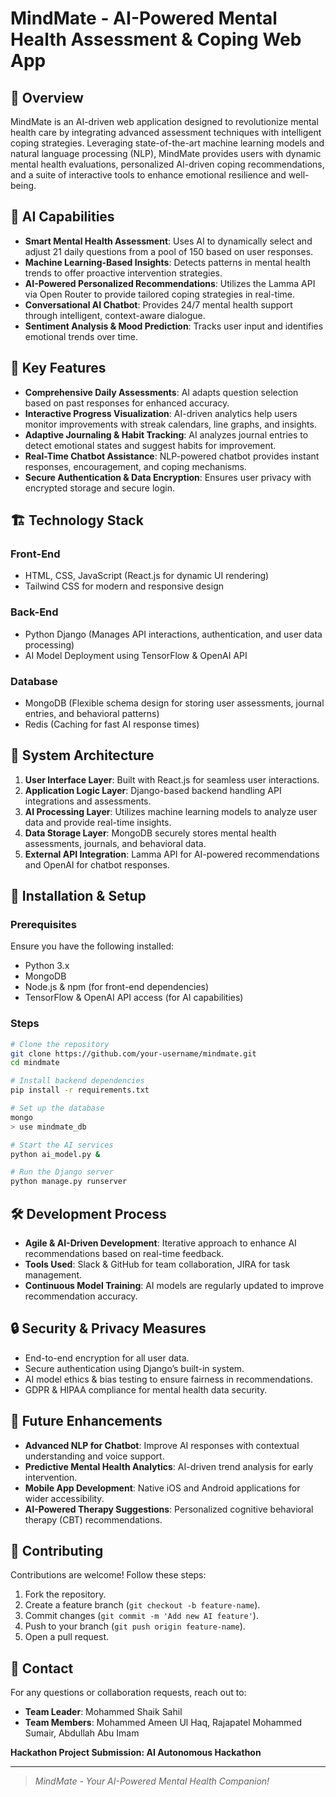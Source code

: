 # MindMate - AI-Powered Mental Health Assessment & Coping Web App


## 🚀 Overview
MindMate is an AI-driven web application designed to revolutionize mental health care by integrating advanced assessment techniques with intelligent coping strategies. Leveraging state-of-the-art machine learning models and natural language processing (NLP), MindMate provides users with dynamic mental health evaluations, personalized AI-driven coping recommendations, and a suite of interactive tools to enhance emotional resilience and well-being.

## 🤖 AI Capabilities
- **Smart Mental Health Assessment**: Uses AI to dynamically select and adjust 21 daily questions from a pool of 150 based on user responses.
- **Machine Learning-Based Insights**: Detects patterns in mental health trends to offer proactive intervention strategies.
- **AI-Powered Personalized Recommendations**: Utilizes the Lamma API via Open Router to provide tailored coping strategies in real-time.
- **Conversational AI Chatbot**: Provides 24/7 mental health support through intelligent, context-aware dialogue.
- **Sentiment Analysis & Mood Prediction**: Tracks user input and identifies emotional trends over time.

## 📌 Key Features
- **Comprehensive Daily Assessments**: AI adapts question selection based on past responses for enhanced accuracy.
- **Interactive Progress Visualization**: AI-driven analytics help users monitor improvements with streak calendars, line graphs, and insights.
- **Adaptive Journaling & Habit Tracking**: AI analyzes journal entries to detect emotional states and suggest habits for improvement.
- **Real-Time Chatbot Assistance**: NLP-powered chatbot provides instant responses, encouragement, and coping mechanisms.
- **Secure Authentication & Data Encryption**: Ensures user privacy with encrypted storage and secure login.

## 🏗️ Technology Stack
### Front-End
- HTML, CSS, JavaScript (React.js for dynamic UI rendering)
- Tailwind CSS for modern and responsive design

### Back-End
- Python Django (Manages API interactions, authentication, and user data processing)
- AI Model Deployment using TensorFlow & OpenAI API

### Database
- MongoDB (Flexible schema design for storing user assessments, journal entries, and behavioral patterns)
- Redis (Caching for fast AI response times)

## 🎯 System Architecture
1. **User Interface Layer**: Built with React.js for seamless user interactions.
2. **Application Logic Layer**: Django-based backend handling API integrations and assessments.
3. **AI Processing Layer**: Utilizes machine learning models to analyze user data and provide real-time insights.
4. **Data Storage Layer**: MongoDB securely stores mental health assessments, journals, and behavioral data.
5. **External API Integration**: Lamma API for AI-powered recommendations and OpenAI for chatbot responses.

## 📜 Installation & Setup
### Prerequisites
Ensure you have the following installed:
- Python 3.x
- MongoDB
- Node.js & npm (for front-end dependencies)
- TensorFlow & OpenAI API access (for AI capabilities)

### Steps
```bash
# Clone the repository
git clone https://github.com/your-username/mindmate.git
cd mindmate

# Install backend dependencies
pip install -r requirements.txt

# Set up the database
mongo
> use mindmate_db

# Start the AI services
python ai_model.py &

# Run the Django server
python manage.py runserver
```

## 🛠️ Development Process
- **Agile & AI-Driven Development**: Iterative approach to enhance AI recommendations based on real-time feedback.
- **Tools Used**: Slack & GitHub for team collaboration, JIRA for task management.
- **Continuous Model Training**: AI models are regularly updated to improve recommendation accuracy.

## 🔒 Security & Privacy Measures
- End-to-end encryption for all user data.
- Secure authentication using Django’s built-in system.
- AI model ethics & bias testing to ensure fairness in recommendations.
- GDPR & HIPAA compliance for mental health data security.

## 🚀 Future Enhancements
- **Advanced NLP for Chatbot**: Improve AI responses with contextual understanding and voice support.
- **Predictive Mental Health Analytics**: AI-driven trend analysis for early intervention.
- **Mobile App Development**: Native iOS and Android applications for wider accessibility.
- **AI-Powered Therapy Suggestions**: Personalized cognitive behavioral therapy (CBT) recommendations.

## 🤝 Contributing
Contributions are welcome! Follow these steps:
1. Fork the repository.
2. Create a feature branch (`git checkout -b feature-name`).
3. Commit changes (`git commit -m 'Add new AI feature'`).
4. Push to your branch (`git push origin feature-name`).
5. Open a pull request.

## 💌 Contact
For any questions or collaboration requests, reach out to:
- **Team Leader**: Mohammed Shaik Sahil
- **Team Members**: Mohammed Ameen Ul Haq, Rajapatel Mohammed Sumair, Abdullah Abu Imam

**Hackathon Project Submission: AI Autonomous Hackathon**

---

> _MindMate - Your AI-Powered Mental Health Companion!_
